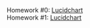 Homework #0: [Lucidchart](https://lucid.app/lucidchart/fa3a2a13-e656-4f78-9abd-6a4bd894bbd0/edit?view_items=_evkTKSWNv7Q&invitationId=inv_cef7f9b6-771b-41ec-beed-150006b71535)  
Homework #1: [Lucidchart](https://lucid.app/lucidchart/e085d315-3f3d-49ed-b4bf-4ec6e72d6bfe/edit?invitationId=inv_49fc7d0b-1e86-43ce-bdc9-63a2b069be35)
